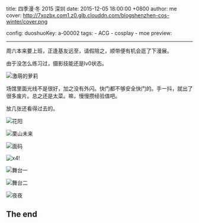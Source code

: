 title: 四季漫·冬 2015 深圳
date: 2015-12-05 18:00:00 +0800
author: me
cover: http://7xozbx.com1.z0.glb.clouddn.com/blogshenzhen-cos-winter/cover.png
<!-- draft: true -->
config:
    duoshuoKey: a-00002
tags:
    - ACG
    - cosplay
    - moe
preview: 

---

周六本来要上班，正逢基友远至，请假陪之，顺带便有机会逛了下漫展。

<!--more-->

由于没怎么练习过，摄影技能还是lv0状态。

![激萌的萝莉](http://7xozbx.com1.z0.glb.clouddn.com/blogshenzhen-cos-winter/1.jpg)

场馆里面光线不是很好，加之没有外闪。快门都不够安全快门的。手一抖，就出了很多废片。总之还是太菜。嘛，慢慢攒经验值吧。

放几张还看得过去的。

![花阳](http://7xozbx.com1.z0.glb.clouddn.com/blogshenzhen-cos-winter/2.jpg)



![栗山未来](http://7xozbx.com1.z0.glb.clouddn.com/blogshenzhen-cos-winter/3.jpg)



![面码](http://7xozbx.com1.z0.glb.clouddn.com/blogshenzhen-cos-winter/4.jpg)



![x4!](http://7xozbx.com1.z0.glb.clouddn.com/blogshenzhen-cos-winter/5.jpg)



![舞台一](http://7xozbx.com1.z0.glb.clouddn.com/blogshenzhen-cos-winter/6.jpg)



![舞台二](http://7xozbx.com1.z0.glb.clouddn.com/blogshenzhen-cos-winter/7.jpg)



![夜夜](http://7xozbx.com1.z0.glb.clouddn.com/blogshenzhen-cos-winter/8.jpg)



## The end
